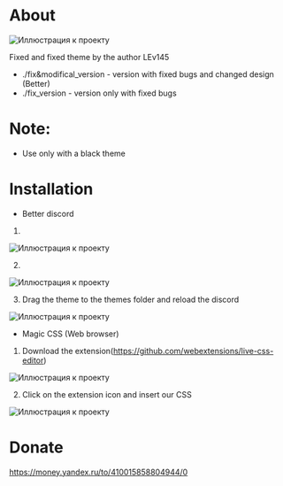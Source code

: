 # About
![Иллюстрация к проекту](https://media.discordapp.net/attachments/724679568958554242/783388589496467456/2020-12-01_19-43.png?width=1246&height=668)

Fixed and fixed theme by the author LEv145

* ./fix&modifical_version - version with fixed bugs and changed design (Better)
* ./fix_version - version only with fixed bugs
# Note:
* Use only with a black theme

# Installation
* Better discord
1)

 ![Иллюстрация к проекту](https://i.ibb.co/LtZXjQN/213213123.png)
 
2)

 ![Иллюстрация к проекту](https://i.ibb.co/XtNbGTP/1212png.png)
 
3) Drag the theme to the themes folder and reload the discord

 ![Иллюстрация к проекту](https://i.ibb.co/P1sQDVv/234324234.png)
 
* Magic CSS (Web browser)
1) Download the extension(https://github.com/webextensions/live-css-editor)

 ![Иллюстрация к проекту](https://i.ibb.co/Z6HMnh6/23435345345346.png)

2) Click on the extension icon and insert our CSS

 ![Иллюстрация к проекту](https://i.ibb.co/2dDR28Q/45345345345345234.png)




# Donate
https://money.yandex.ru/to/410015858804944/0
